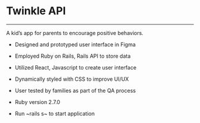 # Twinkle API
---------------------------------------------------------------------------

A kid’s app for parents to encourage positive behaviors.

* Designed and prototyped user interface in Figma
* Employed Ruby on Rails, Rails API to store data
* Utilized React, Javascript to create user interface
* Dynamically styled with CSS to improve UI/UX
* User tested by families as part of the QA process

* Ruby version 2.7.0
* Run ~rails s~ to start application


